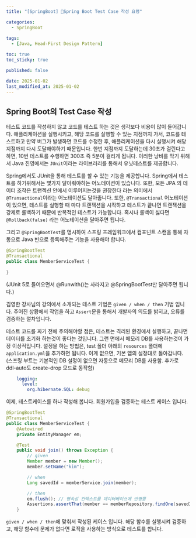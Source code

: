 ```yaml
---
title: "[SpringBoot] Spring Boot Test Case 작성 요령"

categories:
  - SpringBoot
  
tags:
  - [Java, Head-First Design Pattern]

toc: true
toc_sticky: true

published: false

date: 2025-01-02
last_modified_at: 2025-01-02
---
```


## Spring Boot의 Test Case 작성

테스트 코드를 작성하지 않고 코드를 테스트 하는 것은 생각보다 비용이 많이 들어갑니다. 애플리케이션을 실행시키고, 해당 코드를 실행할 수 있는 지점까지 가서, 코드를 테스트하고 만약 버그가 발생하면 코드를 수정한 후, 애플리케이션을 다시 실행시켜 해당지점까지 다시 도달해야하기 때문입니다. 한번 지점까지 도달하는데 30초가 걸린다고 하면, 10번 테스트를 수행하면 300초 즉 5분이 걸리게 됩니다. 이러한 낭비를 막기 위해서 Java 진영에서는 `JUnit`이라는 라이브러리를 통해서 유닛테스트를 제공합니다. 

Spring에서도 JUnit을 통해 테스트를 할 수 있는 기능을 제공합니다. Spring에서 테스트를 하기위해서는 몇가지 달아줘야하는 어노테이션이 있습니다. 또한, 모든 JPA 의 데이터 조작은 트랜젝션 안에서 이루어지는것을 권장한다 라는 의미에서 `@Transactional`이라는 어노테이션도 달아줍니다. 또한, `@Transactional` 어노테이션이 있으면, 테스트를 실행할 때 마다 트랜잭션을 시작하고 테스트가 끝나면 트랜잭션을 강제로 롤백하기 때문에 반복적인 테스트가 가능합니다. 혹시나 롤백이 싫다면 `@Rollback(false)` 라는 어노테이션을 달아주면 됩니다.

그리고 `@SpringBootTest`를 명시하여 스프링 프레임워크에서 컴포넌트 스캔을 통해 자동으로 Java 빈으로 등록해주는 기능을 사용해야 합니다.

```java
@SpringBootTest
@Transactional
public class MemberServiceTest {
	
}
```

(JUnit 5로 들어오면서 @Runwith()는 사라지고 @SpringBootTest만 달아주면 됩니다.)

김영한 강사님의 강의에서 소개되는 테스트 기법은 `given / when / then` 기법 입니다. 주어진 상황에서 작업을 하고 `Assert`문을 통해서 개발자의 의도를 밝히고, 오류를 검증하는 절차입니다.

테스트 코드를 짜기 전에 주의해야할 점은, 테스트는 격리된 환경에서 실행하고, 끝나면 데이터를 초기화 하는것이 좋다는 것입니다. 그런 면에서 메모리 DB를 사용하는것이 가장 이상적입니다. 설정을 하는 방법은, test 폴더 아래의 `resources` 폴더에 `application.yml`을 추가하면 됩니다. 이게 없으면, 기본 앱의 설정대로 돌아갑니다. (스프링 부트는 기본적인 DB 설정이 없으면 자동으로 메모리 DB를 사용함. 추가로 ddl-auto도 create-drop 모드로 동작함)

```yml
    logging:
      level:
        org.hibernate.SQL: debug
```

이제, 테스트케이스를 하나 작성해 봅니다. 회원가입을 검증하는 테스트 케이스 입니다.

```java
@SpringBootTest
@Transactional
public class MemberServiceTest {
    @Autowired
    private EntityManager em;

    @Test
    public void join() throws Exception {
        // given
        Member member = new Member();
        member.setName("kim");

        // when
        Long savedId = memberService.join(member);

        // then
        em.flush(); // 영속성 컨텍스트를 데이터베이스에 반영함
        Assertions.assertThat(member == memberRepository.findOne(savedId));
    }
```

`given / when / then`에 맞춰서 작성된 케이스 입니다. 해당 함수를 실행시켜 검증하고, 해당 함수에 문제가 없다면 로직을 사용하는 방식으로 테스트를 합니다.




